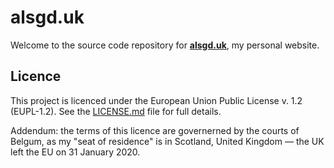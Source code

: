 # alsgd.uk

Welcome to the source code repository for **[alsgd.uk](//alsgd.uk)**, my personal website.

## Licence

This project is licenced under the European Union Public License v. 1.2 (EUPL-1.2).  See the [LICENSE.md](/LICENCE.md) file for full details.

Addendum: the terms of this licence are governerned by the courts of Belgum, as my "seat of residence" is in Scotland, United Kingdom — the UK left the EU on 31 January 2020.
